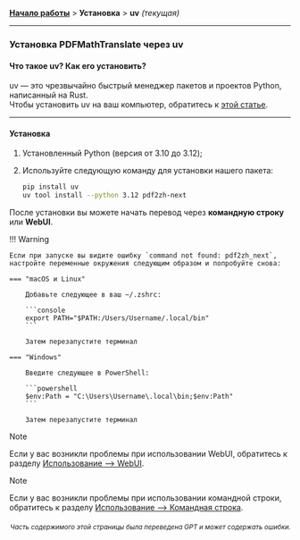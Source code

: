 [**Начало работы**](./getting-started.md) > **Установка** > **uv** _(текущая)_

---

### Установка PDFMathTranslate через uv

#### Что такое uv? Как его установить?

uv — это чрезвычайно быстрый менеджер пакетов и проектов Python, написанный на Rust.
<br>
Чтобы установить uv на ваш компьютер, обратитесь к [этой статье](https://docs.astral.sh/uv/getting-started/installation/).

---

#### Установка

1. Установленный Python (версия от 3.10 до 3.12);

2. Используйте следующую команду для установки нашего пакета:

    ```bash
    pip install uv
    uv tool install --python 3.12 pdf2zh-next
    ```

После установки вы можете начать перевод через **командную строку** или **WebUI**.

!!! Warning

    Если при запуске вы видите ошибку `command not found: pdf2zh_next`, настройте переменные окружения следующим образом и попробуйте снова:

    === "macOS и Linux"

        Добавьте следующее в ваш ~/.zshrc:

        ```console
        export PATH="$PATH:/Users/Username/.local/bin"
        ```

        Затем перезапустите терминал

    === "Windows"

        Введите следующее в PowerShell:

        ```powershell
        $env:Path = "C:\Users\Username\.local\bin;$env:Path"
        ```

        Затем перезапустите терминал

> [!NOTE]
> Если у вас возникли проблемы при использовании WebUI, обратитесь к разделу [Использование --> WebUI](./USAGE_webui.md).

> [!NOTE]
> Если у вас возникли проблемы при использовании командной строки, обратитесь к разделу [Использование --> Командная строка](./USAGE_commandline.md).

<div align="right"> 
<h6><small>Часть содержимого этой страницы была переведена GPT и может содержать ошибки.</small></h6>